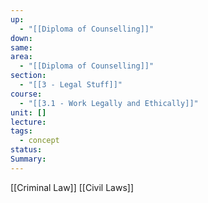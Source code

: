 ```yaml
---
up:
  - "[[Diploma of Counselling]]"
down: 
same: 
area:
  - "[[Diploma of Counselling]]"
section:
  - "[[3 - Legal Stuff]]"
course:
  - "[[3.1 - Work Legally and Ethically]]"
unit: []
lecture: 
tags:
  - concept
status: 
Summary: 
---
```

[[Criminal Law]]
[[Civil Laws]]

